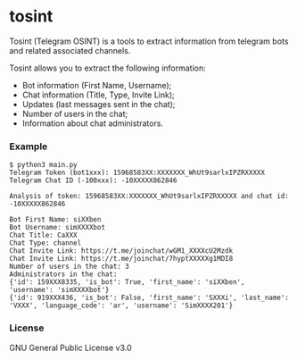 # tosint

Tosint (Telegram OSINT) is a tools to extract information from telegram bots and related associated channels.

Tosint allows you to extract the following information:

* Bot information (First Name, Username);
* Chat information (Title, Type, Invite Link);
* Updates (last messages sent in the chat);
* Number of users in the chat;
* Information about chat administrators.

### Example

```
$ python3 main.py
Telegram Token (bot1xxx): 15968583XX:XXXXXXX_WhUt9sarlxIPZRXXXXX
Telegram Chat ID (-100xxx): -10XXXXX862846

Analysis of token: 15968583XX:XXXXXXX_WhUt9sarlxIPZRXXXXX and chat id: -10XXXXX862846

Bot First Name: siXXben
Bot Username: simXXXXbot
Chat Title: CaXXX
Chat Type: channel
Chat Invite Link: https://t.me/joinchat/wGM1_XXXXcU2Mzdk
Chat Invite Link: https://t.me/joinchat/7hyptXXXXXg1MDI8
Number of users in the chat: 3
Administrators in the chat:
{'id': 159XXX8335, 'is_bot': True, 'first_name': 'siXXben', 'username': 'simXXXXbot'}
{'id': 919XXX436, 'is_bot': False, 'first_name': 'SXXXi', 'last_name': 'VXXX', 'language_code': 'ar', 'username': 'SimXXXX201'}
```

### License

GNU General Public License v3.0